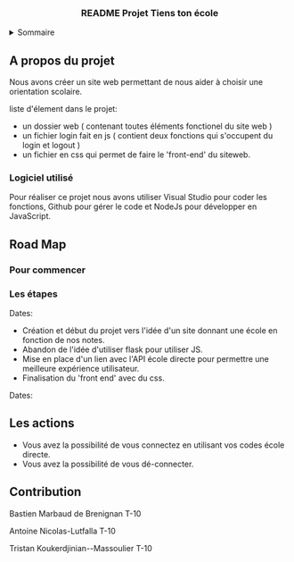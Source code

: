 <br />

  <h3 align="center">README Projet Tiens ton école</h3>
</div>

<!-- Sommaire -->
<details>
  <summary>Sommaire</summary>
  <ol>
    <li>
      A propos du projet
      <ul>
          <li>Logiciel utilisé</li>
      </ul>
    </li>
    <li>
        Roadmap
      <ul>
        <li>Pour commencer</li>
        <li>Les étapes</li>
      </ul>
    </li>
    <li>Les Actions</li>
    <li>Contribution</li>
  </ol>
</details>

<!-- A propos du projet -->
## A propos du projet
Nous avons créer un site web permettant de nous aider à choisir une orientation scolaire.

liste d'élement dans le projet:
* un dossier web ( contenant toutes éléments fonctionel du site web )
* un fichier login fait en js ( contient deux fonctions qui s'occupent du login et logout )
* un fichier en css qui permet de faire le 'front-end' du siteweb.

### Logiciel utilisé 
Pour réaliser ce projet nous avons utiliser Visual Studio pour coder les fonctions, Github pour gérer le code et NodeJs pour développer en JavaScript.

<!--Road Map -->
## Road Map

### Pour commencer


### Les étapes

Dates:
* Création et début du projet vers l'idée d'un site donnant une école en fonction de nos notes.
* Abandon de l'idée d'utiliser flask pour utiliser JS.
* Mise en place d'un lien avec l'API école directe pour permettre une meilleure expérience utilisateur.
* Finalisation du 'front end' avec du css.

Dates:

<!--Les Actions -->
## Les actions
* Vous avez la possibilité de vous connectez en utilisant vos codes école directe.
* Vous avez la possibilité de vous dé-connecter.


<!--Contribution -->
## Contribution

Bastien Marbaud de Brenignan T-10

Antoine Nicolas-Lutfalla T-10

Tristan Koukerdjinian--Massoulier T-10
